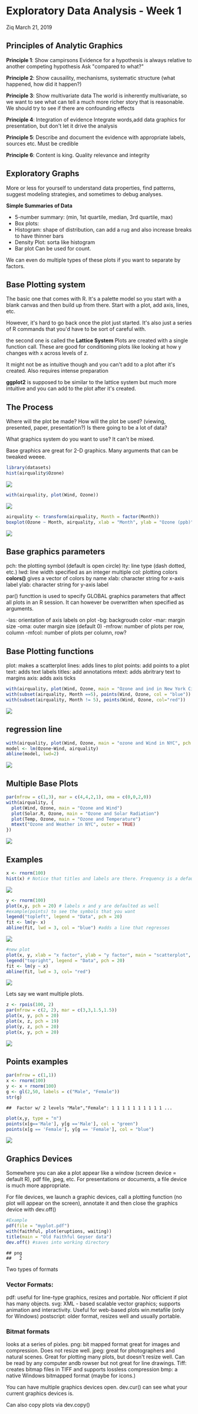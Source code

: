 Exploratory Data Analysis - Week 1
================
Ziq
March 21, 2019

Principles of Analytic Graphics
-------------------------------

**Principle 1**: Show campirsons Evidence for a hypothesis is always relative to another competing hypothesis Ask "compared to what?"

**Principle 2**: Show causaility, mechanisms, systematic structure (what happened, how did it happen?)

**Principle 3**: Show multivariate data The world is inherently multivariate, so we want to see what can tell a much more richer story that is reasonable. We should try to see if there are confounding effects

**Principle 4**: Integration of evidence Integrate words,add data graphics for presentation, but don't let it drive the analysis

**Principle 5**: Describe and document the evidence with appropriate labels, sources etc. Must be credible

**Principle 6**: Content is king. Quality relevance and integrity

Exploratory Graphs
------------------

More or less for yourself to understand data properties, find patterns, suggest modeling strategies, and sometimes to debug analyses.

**Simple Summaries of Data**

-   5-number summary: (min, 1st quartile, median, 3rd quartile, max)
-   Box plots:
-   Histogram: shape of distribution, can add a rug and also increase breaks to have thinner bars
-   Density Plot: sorta like histogram
-   Bar plot Can be used for count.

We can even do multiple types of these plots if you want to separate by factors.

Base Plotting system
--------------------

The basic one that comes with R. It's a palette model so you start with a blank canvas and then build up from there. Start with a plot, add axis, lines, etc.

However, it's hard to go back once the plot just started. It's also just a series of R commands that you'd have to be sort of careful with.

the second one is called the **Lattice System** Plots are created with a single function call. These are good for conditioning plots like looking at how y changes with x across levels of z.

It might not be as intuitive though and you can't add to a plot after it's created. Also requires intense preparation

**ggplot2** is supposed to be similar to the lattice system but much more intuitive and you can add to the plot after it's created.

The Process
-----------

Where will the plot be made? How will the plot be used? (viewing, presented, paper, presentation?) Is there going to be a lot of data?

What graphics system do you want to use? It can't be mixed.

Base graphics are great for 2-D graphics. Many arguments that can be tweaked weeee.

``` r
library(datasets)
hist(airquality$Ozone)
```

![](Lecture_-_Week_1_files/figure-markdown_github/unnamed-chunk-1-1.png)

``` r
with(airquality, plot(Wind, Ozone))
```

![](Lecture_-_Week_1_files/figure-markdown_github/unnamed-chunk-1-2.png)

``` r
airquality <- transform(airquality, Month = factor(Month))
boxplot(Ozone ~ Month, airquality, xlab = "Month", ylab = "Ozone (ppb)")
```

![](Lecture_-_Week_1_files/figure-markdown_github/unnamed-chunk-1-3.png)

Base graphics parameters
------------------------

pch: the plotting symbol (default is open circle) lty: line type (dash dotted, etc.) lwd: line width specified as an integer multiple col: plotting colors **colors()** gives a vector of colors by name xlab: character string for x-axis label ylab: character string for y-axis label

par() functtion is used to specify GLOBAL graphics parameters that affect all plots in an R session. It can however be overwritten when specified as arguments.

-las: orientation of axis labels on plot -bg: backgroudn color -mar: margin size -oma: outer margin size (default 0) -mfrow: number of plots per row, column -mfcol: number of plots per column, row?

Base Plotting functions
-----------------------

plot: makes a scatterplot lines: adds lines to plot points: add points to a plot text: adds text labels titles: add annotations mtext: adds abritrary text to margins axis: adds axis ticks

``` r
with(airquality, plot(Wind, Ozone, main = "Ozone and ind in New York City"))
with(subset(airquality, Month ==5), points(Wind, Ozone, col = "blue"))
with(subset(airquality, Month != 5), points(Wind, Ozone, col="red"))
```

![](Lecture_-_Week_1_files/figure-markdown_github/unnamed-chunk-2-1.png)

regression line
---------------

``` r
with(airquality, plot(Wind, Ozone, main = "ozone and Wind in NYC", pch = 20))
model <- lm(Ozone~Wind, airquality)
abline(model, lwd=2)
```

![](Lecture_-_Week_1_files/figure-markdown_github/unnamed-chunk-3-1.png)

Multiple Base Plots
-------------------

``` r
par(mfrow = c(1,3), mar = c(4,4,2,1), oma = c(0,0,2,0))
with(airquality, {
  plot(Wind, Ozone, main = "Ozone and Wind")
  plot(Solar.R, Ozone, main = "Ozone and Solar Radiation")
  plot(Temp, Ozone, main = "Ozone and Temperature")
  mtext("Ozone and Weather in NYC", outer = TRUE)
})
```

![](Lecture_-_Week_1_files/figure-markdown_github/unnamed-chunk-4-1.png)

Examples
--------

``` r
x <- rnorm(100)
hist(x) # Notice that titles and labels are there. Frequency is a default label
```

![](Lecture_-_Week_1_files/figure-markdown_github/unnamed-chunk-5-1.png)

``` r
y <- rnorm(100)
plot(x,y, pch = 20) # labels x and y are defaulted as well
#example(points) to see the symbols that you want
legend("topleft", legend = "Data", pch = 20)
fit <- lm(y~ x)
abline(fit, lwd = 3, col = "blue") #adds a line that regresses
```

![](Lecture_-_Week_1_files/figure-markdown_github/unnamed-chunk-5-2.png)

``` r
#new plot
plot(x, y, xlab = "x factor", ylab = "y factor", main = "scatterplot", pch = 20)
legend("topright", legend = "Data", pch = 20)
fit <- lm(y ~ x)
abline(fit, lwd = 3, col= "red")
```

![](Lecture_-_Week_1_files/figure-markdown_github/unnamed-chunk-5-3.png)

Lets say we want multiple plots.

``` r
z <- rpois(100, 2)
par(mfrow = c(2, 2), mar = c(3,3,1.5,1.5))
plot(x, y, pch = 20)
plot(x, z, pch = 19)
plot(y, z, pch = 20)
plot(x, y, pch = 20)
```

![](Lecture_-_Week_1_files/figure-markdown_github/unnamed-chunk-6-1.png)

Points examples
---------------

``` r
par(mfrow = c(1,1))
x <- rnorm(100)
y <- x + rnorm(100)
g <- gl(2,50, labels = c("Male", "Female"))
str(g)
```

    ##  Factor w/ 2 levels "Male","Female": 1 1 1 1 1 1 1 1 1 1 ...

``` r
plot(x,y, type = "n")
points(x[g=='Male'], y[g =='Male'], col = "green")
points(x[g == 'Female'], y[g == 'Female'], col = "blue")
```

![](Lecture_-_Week_1_files/figure-markdown_github/unnamed-chunk-7-1.png)

Graphics Devices
----------------

Somewhere you can ake a plot appear like a window (screen device = default R), pdf file, jpeg, etc. For presentations or documents, a file device is much more appropriate.

For file devices, we launch a graphic devices, call a plotting function (no plot will appear on the screen), annotate it and then close the graphics device with dev.off()

``` r
#Example
pdf(file = "myplot.pdf")
with(faithful, plot(eruptions, waiting))
title(main = "Old Faithful Geyser data")
dev.off() #saves into working directory
```

    ## png 
    ##   2

Two types of formats

### Vector Formats:

pdf: useful for line-type graphics, resizes and portable. Nor officient if plot has many objects. svg: XML - based scalable vector graphics; supports animation and interactivity. Useful for web-based plots win.metafile (only for Windows) postscript: older format, resizes well and usually portable.

### Bitmat formats

looks at a series of pixles. png: bit mapped format great for images and compression. Does not resize well. jpeg: great for photographers and natural scenes. Great for plotting many plots, but doesn't resize well. Can be read by any computer andb rowser but not great for line drawings. Tiff: creates bitmap files in TIFF and supports lossless compression bmp: a native Windows bitmapped format (maybe for icons.)

You can have multiple graphics devices open. dev.cur() can see what your current graphics devices is.

Can also copy plots via dev.copy()
